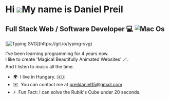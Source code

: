 Hi ![](https://user-images.githubusercontent.com/18350557/176309783-0785949b-9127-417c-8b55-ab5a4333674e.gif)My name is Daniel Preil
====================================================================================================================================

Full Stack Web / Software Developer 💻 ![Mac Os](https://img.shields.io/badge/mac%20os-000000?style=for-the-badge&logo=apple&logoColor=white)
--------------------------

[![Typing SVG](https://readme-typing-svg.demolab.com?font=0xProto+Nerd+Font&pause=1000&color=00D1F7&width=435&lines=Turning+caffeine+into+code.;Charlie+naps+while+I+deploy+things+that+(hopefully)+work.)](https://git.io/typing-svg)

I've been learning programming for 4 years now.<br>
I like to create 'Magical Beautifully Animated Websites' 🪄.<br>
And I listen to music all the time.

* 🌍  I live in Hungary. 🇭🇺
* ✉️  You can contact me at [preildaniel15@gmail.com](mailto:preildaniel15@gmail.com)
* ⚡  Fun Fact: I can solve the Rubik's Cube under 20 seconds.

